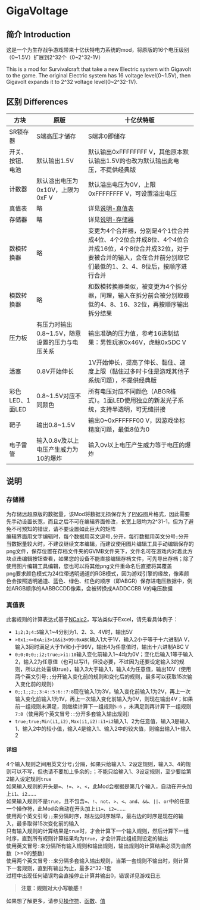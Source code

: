 # GigaVoltage
## 简介 Introduction
这是一个为生存战争游戏带来十亿伏特电力系统的mod，将原版的16个电压级别（0\~1.5V）扩展到2^32个（0\~2^32-1V）

This is a mod for Survivalcraft that take a new Electric system with Gigavolt to the game. The original Electric system has 16 voltage level(0\~1.5V), then Gigavolt expands it to 2^32 voltage level(0\~2^32-1V).
## 区别 Differences
|方块|原版|十亿伏特版|
|--|--|--|
|SR锁存器|S端高压才储存|S端非0即储存|
|开关、按钮、电池|默认输出1.5V|默认输出0xFFFFFFFF V，其他原本默认输出1.5V的也改为默认输出此电压，不提供经典版|
|计数器|默认溢出电压为0x10V，上限为0xF V|默认溢出电压为0V，上限0xFFFFFFFF V，可设置溢出电压|
|真值表|略|详见[说明-真值表](#真值表)|
|存储器|略|详见[说明-存储器](#存储器)|
|数模转换器|略|变更为4个合并器，分别是4个1位合并成4位、4个2位合并成8位、4个4位合并成16位，4个8位合并成32位，对于要被合并的输入，会在合并前分别取它们最低的1、2、4、8位后，按顺序进行合并|
|模数转换器|略|和数模转换器类似，被变更为4个拆分器，同理，输入在拆分前会被分别取最低的4、8、16、32位，再按顺序输出拆分结果|
|压力板|有压力时输出0.8\~1.5V，随意设置的压力与电压关系|输出准确的压力值，参考16进制结果：男性玩家0x46V，虎鲸0x5DC V|
|活塞|0.8V开始伸长|1V开始伸长，提高了伸长、黏住、速度上限（黏住过多时卡住是游戏其他子系统问题），不提供经典版|
|彩色LED、1面LED|0.8\~1.5V对应不同颜色|所有电压对应不同颜色（ABGR格式）。1面LED使用独立的新发光子系统，支持半透明，可无缝拼接|
|靶子|输出0.8\~1.5V|输出0\~0xFFFFFF00 V，因游戏坐标精度问题，最低8位为0|
|电子雷管|输入0.8v及以上电压产生威力为10的爆炸|输入0v以上电压产生威力等于电压的爆炸|

## 说明
### 存储器
为存储远超原版的数据量，该Mod将数据无损保存为了[PNG](https://www.w3.org/TR/png/)图片格式，因此需要先手动设置长宽，而且之后不可在编辑界面修改，长宽上限均为2^31-1，但为了避免不可预知的错误，请不要设置如此巨大的矩阵  
编辑界面用文字编辑时，每个数据用英文逗号`,`分开，每行数据用英文分号`;`分开  
当数据量较大时，不建议继续文本编辑，而建议使用图片编辑工具手动编辑保存的png文件，保存位置在存档文件夹的GVMB文件夹下，文件名可在游戏内对着此方块点击编辑按钮查看，如果您的设备不能直接编辑存档文件，可先导出存档；除了使用图片编辑工具编辑，您也可以将其他png文件重命名后直接将其覆盖  
png要求颜色模式为24位带透明通道的RGB模式，因为游戏引擎的缘故，像素颜色会按照透明通道、蓝色、绿色、红色的顺序（即ABGR）保存进电压数据中，例如ARGB顺序的AABBCCDD像素，会被转换成AADDCCBB V的电压数据
### 真值表
此套规则的计算表达式基于[NCalc2](https://github.com/sklose/NCalc2)，写法类似于Excel，请先看具体例子：  
* `1;2;3;4:5`输入1\~4分别为1、2、3、4V时，输出5V  
* `>0x1;<=0xA;i3>1&&i3<99:0xABC`输入1大于1V，输入2小于等于十六进制A V，输入3同时满足大于1V和小于99V，输出4为任意值时，输出十六进制ABC V  
* `0;0;0;0;;i2;true;>i1:10`输入变化前输入1~4均为0V；变化后输入1等于输入2，输入2为任意值（也可以写i1，但没必要，不过因为还要设定输入3的规则，所以此处需填true），输入3大于输入1，输入4为任意值，输出10V（使用两个英文引号`;;`分开输入变化前的规则和变化后的规则，最多可以获取15次输入变化前的规则）  
* `0;;1;;2;;3:4::5:6::7:8`现在输入1为3V，输入变化前输入1为2V，再上一次输入变化前输入1为1V，再上一次输入变化前输入为0V，则现在输出4V；如果前一组规则未满足，则继续计算下一组规则`5:6` ，未满足则再计算下一组规则`7:8`（使用两个英文冒号`::`分开多套输入输出规则）  
* `true;true;Min(i1,i2),Max(i1,i2):i1+i2`输入1、2为任意值，输入3是输入1、输入2中的较小值，输入4是输入1、输入2中的较大值，则输出输入1+输入2  
#### 详细
4个输入规则之间用英文分号`;`分隔，如果只给输入1、2设定规则，输入3、4的规则可以不写，但也请不要加上多余的`;`；不能只给输入1、3设定规则，至少要给第2输入设定规则`true`  
如果输入规则的开头是`=`、`!=`、`>`、`<`，此Mod会根据是第几个输入，自动在开头加上`i1`、`i2`……  
如果输入规则不是`true`，且不包含`=`、`!`、`not`、`>`、`<`、`and`、`&&`、`||`、`or`中的任意一个操作符，此Mod会自动在开头加上`i1=`、`i2=`……  
使用两个英文引号`;;`来分隔时序，越左边时序越早，最右边的时序是现在的输入，最多取得15次变化前的输入  
只有输入规则的计算结果是`true`时，才会计算下一个输入规则，然后计算下一组时序，直到所有规则计算结果均为`true`，才会计算此组规则设定的输出  
使用英文冒号`:`来分隔所有输入规则和输出规则，输出规则的计算结果必须为自然数（>=0的整数）  
使用两个英文冒号`::`来分隔多套输入输出规则，当第一套规则不输出时，则计算下一套规则，直到有输出为止，最多2^32-1套  
过程中出现任何错误均会直接停止计算并输出0，错误详见游戏日志
> **注意：规则对大小写敏感！**

如果想了解更多，请参见[操作符](https://github.com/ncalc/ncalc/wiki/Operators)、[函数](https://github.com/ncalc/ncalc/wiki/Functions)、[值](https://github.com/ncalc/ncalc/wiki/Values)